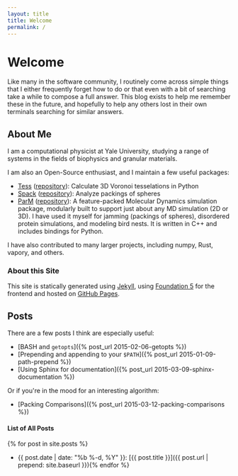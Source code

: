 ```yaml
---
layout: title
title: Welcome
permalink: /
---
```


# Welcome

Like many in the software community, I routinely come across simple things that I either frequently
forget how to do or that even with a bit of searching take a while to compose a full answer. This
blog exists to help me remember these in the future, and hopefully to help any others lost in their
own terminals searching for similar answers.

## About Me


I am a computational physicist at Yale University, studying a range of systems in the fields of biophysics and granular materials.

I am also an Open-Source enthusiast, and I maintain a few useful packages:

 - [Tess](http://tess.readthedocs.org/en/latest/)
   ([repository](https://github.com/wackywendell/tess)): Calculate 3D Voronoi tesselations in Python
 - [Spack](http://spack.readthedocs.org/en/latest/)
   ([repository](https://github.com/wackywendell/spack)): Analyze packings of spheres
 - [ParM](http://parm.lostinmyterminal.com/) ([repository](https://github.com/wackywendell/parm)): A
   feature-packed Molecular Dynamics simulation package, modularly built to support just about any
   MD simulation (2D or 3D). I have used it myself for jamming (packings of spheres), disordered
   protein simulations, and modeling bird nests. It is written in C++ and includes bindings for
   Python.

I have also contributed to many larger projects, including numpy, Rust, vapory, and others.


### About this Site

This site is statically generated using [Jekyll](http://jekyllrb.com/), using [Foundation
5](http://foundation.zurb.com/) for the frontend and hosted on [GitHub
Pages](https://pages.github.com/).

## Posts

There are a few posts I think are especially useful:

  * [BASH and `getopts`]({% post_url 2015-02-06-getopts %})
  * [Prepending and appending to your `$PATH`]({% post_url 2015-01-09-path-prepend %})
  * [Using Sphinx for documentation]({% post_url 2015-03-09-sphinx-documentation %})

Or if you're in the mood for an interesting algorithm:

  * [Packing Comparisons]({% post_url 2015-03-12-packing-comparisons %})

#### List of All Posts

  {% for post in site.posts %}
  * {{ post.date | date: "%b %-d, %Y" }}: [{{ post.title }}]({{ post.url | prepend: site.baseurl }}){% endfor %}
